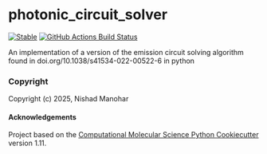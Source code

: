 photonic_circuit_solver
==============================
[//]: # (Badges)
[![Stable](https://img.shields.io/badge/docs-stable-blue.svg)](https://stabilizer-project.readthedocs.io/en/latest/)
[![GitHub Actions Build Status](https://github.com/nrmanohar/photonic_circuit_solver/workflows/CI/badge.svg)](https://github.com/nrmanohar/photonic_circuit_solver/actions?query=workflow%3ACI)


An implementation of a version of the emission circuit solving algorithm found in doi.org/10.1038/s41534-022-00522-6 in python

### Copyright

Copyright (c) 2025, Nishad Manohar


#### Acknowledgements
 
Project based on the 
[Computational Molecular Science Python Cookiecutter](https://github.com/molssi/cookiecutter-cms) version 1.11.
